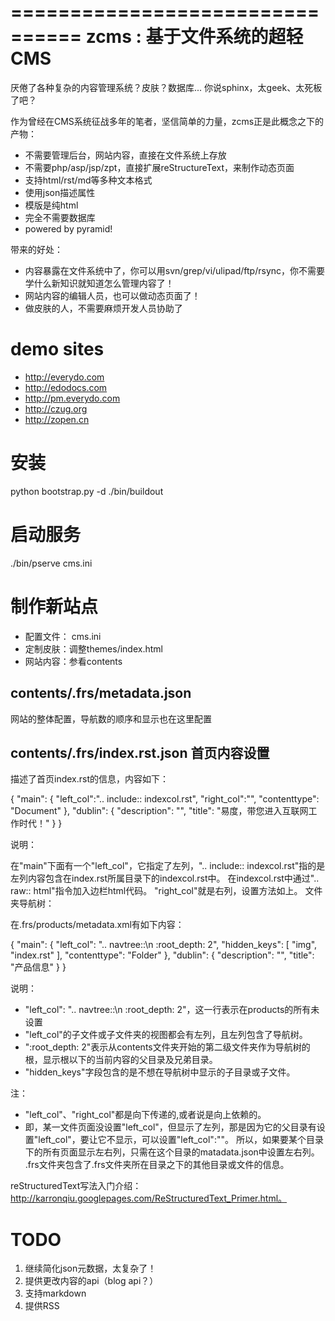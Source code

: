 ================================
zcms : 基于文件系统的超轻CMS
================================

厌倦了各种复杂的内容管理系统？皮肤？数据库... 你说sphinx，太geek、太死板了吧？

作为曾经在CMS系统征战多年的笔者，坚信简单的力量，zcms正是此概念之下的产物：

- 不需要管理后台，网站内容，直接在文件系统上存放
- 不需要php/asp/jsp/zpt，直接扩展reStructureText，来制作动态页面
- 支持html/rst/md等多种文本格式
- 使用json描述属性
- 模版是纯html
- 完全不需要数据库
- powered by pyramid!

带来的好处：

- 内容暴露在文件系统中了，你可以用svn/grep/vi/ulipad/ftp/rsync，你不需要学什么新知识就知道怎么管理内容了！
- 网站内容的编辑人员，也可以做动态页面了！
- 做皮肤的人，不需要麻烦开发人员协助了

demo sites
===========
- http://everydo.com
- http://edodocs.com
- http://pm.everydo.com
- http://czug.org
- http://zopen.cn

安装
====================

  python bootstrap.py -d
  ./bin/buildout

启动服务
=======================

   ./bin/pserve cms.ini

制作新站点
=================
- 配置文件： cms.ini
- 定制皮肤：调整themes/index.html
- 网站内容：参看contents

contents/.frs/metadata.json
--------------------------------------------
网站的整体配置，导航数的顺序和显示也在这里配置

contents/.frs/index.rst.json 首页内容设置
-------------------------------------------------
描述了首页index.rst的信息，内容如下：

 {
  "main": {
      "left_col":".. include:: indexcol.rst",
      "right_col":"",
      "contenttype": "Document"
  },
  "dublin": {
      "description": "",
      "title": "易度，带您进入互联网工作时代！"
  }
 }

说明：

在"main"下面有一个"left_col"，它指定了左列，".. include:: indexcol.rst"指的是左列内容包含在index.rst所属目录下的indexcol.rst中。
在indexcol.rst中通过".. raw:: html"指令加入边栏html代码。
"right_col"就是右列，设置方法如上。
文件夹导航树：

在.frs/products/metadata.xml有如下内容：

 {
  "main": {
      "left_col": ".. navtree::\n   :root_depth: 2",
      "hidden_keys": [
          "img",
          "index.rst"
      ],
      "contenttype": "Folder"
  },
  "dublin": {
      "description": "",
      "title": "产品信息"
  }
 }

说明：

- "left_col": ".. navtree::\n :root_depth: 2"，这一行表示在products的所有未设置
- "left_col"的子文件或子文件夹的视图都会有左列，且左列包含了导航树。 
- ":root_depth: 2"表示从contents文件夹开始的第二级文件夹作为导航树的根，显示根以下的当前内容的父目录及兄弟目录。
- "hidden_keys"字段包含的是不想在导航树中显示的子目录或子文件。

注：

- "left_col"、"right_col"都是向下传递的,或者说是向上依赖的。
- 即，某一文件页面没设置"left_col"，但显示了左列，那是因为它的父目录有设置"left_col"，要让它不显示，可以设置"left_col":""。 所以，如果要某个目录下的所有页面显示左右列，只需在这个目录的matadata.json中设置左右列。
.frs文件夹包含了.frs文件夹所在目录之下的其他目录或文件的信息。

reStructuredText写法入门介绍：http://karronqiu.googlepages.com/ReStructuredText_Primer.html。

TODO
================
1. 继续简化json元数据，太复杂了！
2. 提供更改内容的api（blog api？）
3. 支持markdown
4. 提供RSS

